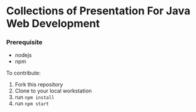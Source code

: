 Collections of Presentation For Java Web Development
===
### Prerequisite

- nodejs
- npm

To contribute:

1. Fork this repository
2. Clone to your local workstation
3. run `npm install`
4. run `npm start`
